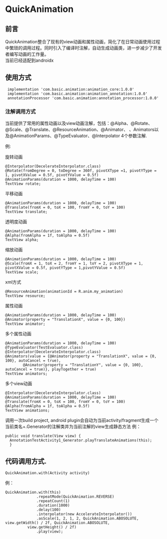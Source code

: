 # QuickAnimation
## 前言
QuickAnimation整合了现有的view动画和属性动画，简化了在日常动画使用过程中繁琐的调用过程。同时引入了编译时注解，自动生成动画类，进一步减少了开发者编写动画的工作量。  
当前已经适配到androidx
## 使用方式
     implementation 'com.basic.animation:animation_core:1.0.0'
     implementation 'com.basic.animation:animation_annotation:1.0.0'
     annotationProcessor 'com.basic.animation:annotation_processor:1.0.0'

### 注解调用方式
当前提供了常用的属性动画以及view动画注解，包括：@Alpha、@Rotate、@Scale、@Translate、@ResourceAnimation、@Animator、
、Animators以及@AnimationParams、@TypeEvaluator、@Interpolator 4个参数注解.

例:

旋转动画

    @Interpolator(DecelerateInterpolator.class)  
    @Rotate(fromDegree = 0, toDegree = 360f, pivotXType =1, pivotYType = 1, pivotXValue = 0.5f, pivotYValue = 0.5f)         @AnimationParams(duration = 1000, delayTime = 100)  
    TextView rotate;

平移动画  

    @AnimationParams(duration = 1000, delayTime = 100)  
    @Translate(fromX = 0, toX = 100, fromY = 0, toY = 100)  
    TextView translate;

透明度动画  

    @AnimationParams(duration = 1000, delayTime = 100)  
    @Alpha(fromAlpha = 1f, toAlpha = 0.5f)
    TextView alpha;

缩放动画  

    @AnimationParams(duration = 1000, delayTime = 100)  
    @Scale(fromX = 1, toX = 2, fromY = 1, toY = 2, pivotXType = 1, pivotXValue = 0.5f, pivotYType = 1,pivotYValue = 0.5f)           
    TextView scale;

xml方式  

    @ResourceAnimation(animationId = R.anim.my_animation)  
    TextView resource;

属性动画  

    @AnimationParams(duration = 1000, delayTime = 100)  
    @Animator(property = "TranslationX", value = {0, 100})  
    TextView animator;

多个属性动画  

    @AnimationParams(duration = 1000, delayTime = 100)  
    @TypeEvaluator(TestEvaluator.class)  
    @Interpolator(DecelerateInterpolator.class)  
    @Animators(value = {@Animator(property = "TranslationX", value = {0, 100}, autoCancel = true),
            @Animator(property = "TranslationY", value = {0, 100}, autoCancel = true)}, playTogether = true)  
    TextView animators;

多个view动画  

    @Interpolator(DecelerateInterpolator.class)  
    @AnimationParams(duration = 1000, delayTime = 100)  
    @Translate(fromX = 0, toX = 100, fromY = 0, toY = 100)  
    @Alpha(fromAlpha = 1f, toAlpha = 0.5f)  
    TextView animations;

调用一次build  project, android plugin会自动为当前activity/fragment生成一个当前类名+.Generator的注解类并为当前注解的view生成静态方法 
例：  

    public void translate(View view) {  
      AnnotationTestActivity1_Generator.playTranslateAnimations(this);  
      }

## 代码调用方式.  
    QuickAnimation.with(Activity activity)  
例：  
    
    QuickAnimation.with(this)  
                  .repeatMode(QuickAnimation.REVERSE)  
                  .repeatCount(1)
                  .duration(1000)
                  .delay(100)
                  .interpolator(new AccelerateInterpolator())
                  .asScale(1, 2, 1, 2, QuickAnimation.ABOSOLUTE, view.getWidth() / 2f, QuickAnimation.ABOSOLUTE,
              view.getHeight() / 2f)
                  .play(view);               
